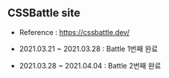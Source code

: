 ## CSSBattle site

- Reference : https://cssbattle.dev/

- 2021.03.21 ~ 2021.03.28 : Battle 1번째 완료 
- 2021.03.28 ~ 2021.04.04 : Battle 2번째 완료 